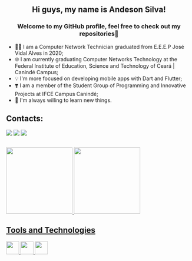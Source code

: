## <h2 align="center">Hi guys, my name is Andeson Silva! </h2>
<h3 align="center">Welcome to my GitHub profile, feel free to check out my repositories👋</h3>

- 👨‍💻 I am a Computer Network Technician graduated from E.E.E.P José Vidal Alves in 2020; 
- 🌐 I am currently graduating Computer Networks Technology at the Federal Institute of Education, Science and Technology of Ceará | Canindé Campus;
- 💡 I'm more focused on developing mobile apps with Dart and Flutter;
- ❣️ I am a member of the Student Group of Programming and Innovative Projects at IFCE Campus Canindé;
- 🚀 I'm always willing to learn new things.

## Contacts:

<div>
<a href="https://instagram.com/andesonsilva607" target="_blank"><img src="https://img.shields.io/badge/-Instagram-%23E4405F?style=for-the-badge&logo=instagram&logoColor=white" target="_blank"></a>
<a href="https://www.linkedin.com/in/francisco-andeson-sousa-da-silva-04910323b/" target="_blank"><img src="https://img.shields.io/badge/-LinkedIn-%230077B5?style=for-the-badge&logo=linkedin&logoColor=white" target="_blank"></a>   
<a href="https://twitter.com/Andeson62593637/" taget="_blank"><img src="https://img.shields.io/badge/-Twitter-%230077B5?style=for-the-badge&logo=twitter&logoColor=white" target="_blank"></a>
</div>

##
<div>
<a href="https://github.com/anderson-s">
<img height="180em" src="https://github-readme-stats.vercel.app/api/top-langs/?username=anderson-s&layout=compact&langs_count=7&theme=dracula"/>
<img height="180em" src="https://github-readme-stats.vercel.app/api?username=anderson-s&show_icons=true&theme=dracula&include_all_commits=true&count_private=true"/>
</div>
  
## Tools and Technologies
<img src="https://cdn.jsdelivr.net/gh/devicons/devicon/icons/git/git-original.svg" width="35" height="35"/> <img src="https://cdn.jsdelivr.net/gh/devicons/devicon/icons/flutter/flutter-original.svg"  width="35" height="35"/> <img src="https://cdn.jsdelivr.net/gh/devicons/devicon/icons/dart/dart-original.svg"  width="35" height="35" />





